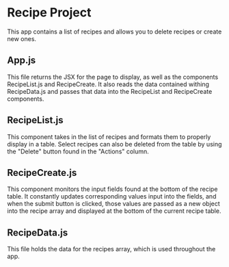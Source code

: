 # Recipe Project

This app contains a list of recipes and allows you to delete recipes or create new ones.

## App.js

This file returns the JSX for the page to display, as well as the components RecipeList.js and RecipeCreate. It also reads the data contained withing RecipeData.js and passes that data into the RecipeList and RecipeCreate components.

## RecipeList.js

This component takes in the list of recipes and formats them to properly display in a table. Select recipes can also be deleted from the table by using the "Delete" button found in the "Actions" column.

## RecipeCreate.js

This component monitors the input fields found at the bottom of the recipe table. It constantly updates corresponding values input into the fields, and when the submit button is clicked, those values are passed as a new object into the recipe array and displayed at the bottom of the current recipe table.

## RecipeData.js

This file holds the data for the recipes array, which is used throughout the app.
